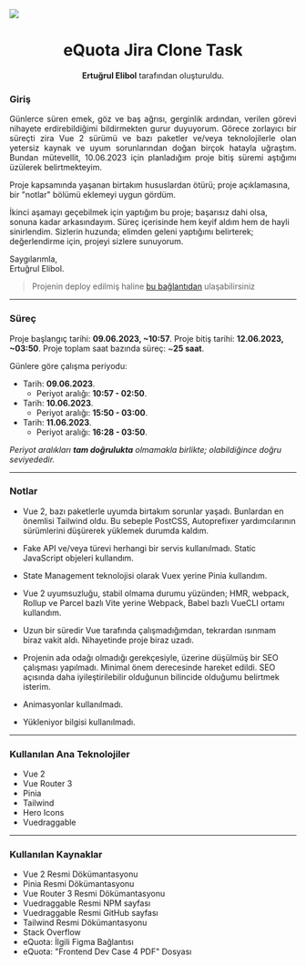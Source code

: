 ![](https://i.imgur.com/oHudhbS.png)
<h1 align="center">eQuota Jira Clone Task</h1>
<p align="center"><b>Ertuğrul Elibol</b> tarafından oluşturuldu.</p>

###  Giriş

<p align="justify">Günlerce süren emek, göz ve baş ağrısı, gerginlik ardından, verilen görevi nihayete erdirebildiğimi bildirmekten gurur duyuyorum. Görece zorlayıcı bir süreçti zira Vue 2 sürümü ve bazı paketler ve/veya teknolojilerle olan yetersiz kaynak ve uyum sorunlarından doğan birçok hatayla uğraştım. Bundan mütevellit, 10.06.2023 için planladığım proje bitiş süremi aştığımı üzülerek belirtmekteyim.

Proje kapsamında yaşanan birtakım hususlardan ötürü; proje açıklamasına, bir "notlar" bölümü eklemeyi uygun gördüm.

İkinci aşamayı geçebilmek için yaptığım bu proje; başarısız dahi olsa, sonuna kadar arkasındayım. Süreç içerisinde hem keyif aldım hem de hayli sinirlendim. Sizlerin huzunda; elimden geleni yaptığımı belirterek; değerlendirme için, projeyi sizlere sunuyorum.</p>

Saygılarımla, <br />
Ertuğrul Elibol.

> Projenin deploy edilmiş haline [bu bağlantıdan](https://equota-task.netlify.app "bu bağlantıdan") ulaşabilirsiniz
------------


###  Süreç

Proje başlangıç tarihi: **09.06.2023, ~10:57**.
Proje bitiş tarihi: **12.06.2023, ~03:50**.
Proje toplam saat bazında süreç: ~**25 saat**.

Günlere göre çalışma periyodu:
- Tarih: **09.06.2023**.
	-  Periyot aralığı: **10:57 - 02:50**.
- Tarih: **10.06.2023**.
	-  Periyot aralığı: **15:50 - 03:00**.
- Tarih: **11.06.2023**.
	-  Periyot aralığı: **16:28 - 03:50**.

*Periyot aralıkları **tam doğrulukta** olmamakla birlikte; olabildiğince doğru seviyededir.*

------------

### Notlar

- Vue 2, bazı paketlerle uyumda birtakım sorunlar yaşadı. Bunlardan en önemlisi Tailwind oldu. Bu sebeple PostCSS, Autoprefixer yardımcılarının sürümlerini düşürerek yüklemek durumda kaldım.

- Fake API ve/veya türevi herhangi bir servis kullanılmadı. Static JavaScript objeleri kullandım.

- State Management teknolojisi olarak Vuex yerine Pinia kullandım.

- Vue 2 uyumsuzluğu, stabil olmama durumu yüzünden; HMR, webpack, Rollup ve Parcel bazlı Vite yerine Webpack, Babel bazlı VueCLI ortamı kullandım.

- Uzun bir süredir Vue tarafında çalışmadığımdan, tekrardan ısınmam biraz vakit aldı. Nihayetinde proje biraz uzadı.

- Projenin ada odağı olmadığı gerekçesiyle, üzerine düşülmüş bir SEO çalışması yapılmadı. Minimal önem derecesinde hareket edildi. SEO açısında daha iyileştirilebilir olduğunun bilincide olduğumu belirtmek isterim.

- Animasyonlar kullanılmadı.

- Yükleniyor bilgisi kullanılmadı.

------------


###  Kullanılan Ana Teknolojiler

- Vue 2
- Vue Router 3
- Pinia
- Tailwind
- Hero Icons
- Vuedraggable

------------


### Kullanılan Kaynaklar

- Vue 2 Resmi Dökümantasyonu
- Pinia Resmi Dökümantasyonu
- Vue Router 3 Resmi Dökümantasyonu
- Vuedraggable Resmi NPM sayfası
- Vuedraggable Resmi GitHub sayfası
- Tailwind Resmi Dökümantasyonu
- Stack Overflow
- eQuota: İlgili Figma Bağlantısı
- eQuota: "Frontend Dev Case 4 PDF" Dosyası

